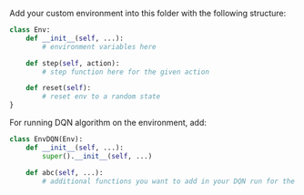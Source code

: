 Add your custom environment into this folder with the following structure:

```python
class Env:
    def __init__(self, ...):
        # environment variables here

    def step(self, action):
        # step function here for the given action

    def reset(self):
        # reset env to a random state
}
```

For running DQN algorithm on the environment, add:

```python
class EnvDQN(Env):
    def __init__(self, ...):
        super().__init__(self, ...)

    def abc(self, ...):
        # additional functions you want to add in your DQN run for the environment
```